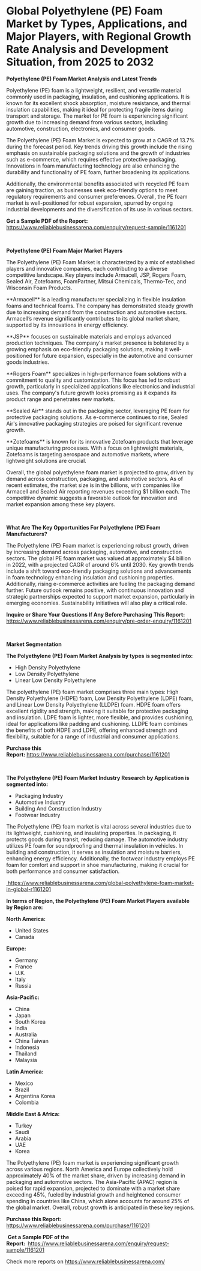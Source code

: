 <p><h1>Global Polyethylene (PE) Foam Market by Types, Applications, and Major Players, with Regional Growth Rate Analysis and Development Situation, from 2025 to 2032</h1></p><p><strong>Polyethylene (PE) Foam Market Analysis and Latest Trends</strong></p>
<p><p>Polyethylene (PE) foam is a lightweight, resilient, and versatile material commonly used in packaging, insulation, and cushioning applications. It is known for its excellent shock absorption, moisture resistance, and thermal insulation capabilities, making it ideal for protecting fragile items during transport and storage. The market for PE foam is experiencing significant growth due to increasing demand from various sectors, including automotive, construction, electronics, and consumer goods.</p><p>The Polyethylene (PE) Foam Market is expected to grow at a CAGR of 13.7% during the forecast period. Key trends driving this growth include the rising emphasis on sustainable packaging solutions and the growth of industries such as e-commerce, which requires effective protective packaging. Innovations in foam manufacturing technology are also enhancing the durability and functionality of PE foam, further broadening its applications.</p><p>Additionally, the environmental benefits associated with recycled PE foam are gaining traction, as businesses seek eco-friendly options to meet regulatory requirements and consumer preferences. Overall, the PE foam market is well-positioned for robust expansion, spurred by ongoing industrial developments and the diversification of its use in various sectors.</p></p>
<p><strong>Get a Sample PDF of the Report:&nbsp;</strong> <a href="https://www.reliablebusinessarena.com/enquiry/request-sample/1161201?utm_campaign=2039&utm_medium=2&utm_source=Github&utm_content=ia&utm_term=02042025&utm_id=polyethylene-pe-foam">https://www.reliablebusinessarena.com/enquiry/request-sample/1161201</a></p>
<p>&nbsp;</p>
<p><strong>Polyethylene (PE) Foam Major Market Players</strong></p>
<p><p>The Polyethylene (PE) Foam Market is characterized by a mix of established players and innovative companies, each contributing to a diverse competitive landscape. Key players include Armacell, JSP, Rogers Foam, Sealed Air, Zotefoams, FoamPartner, Mitsui Chemicals, Thermo-Tec, and Wisconsin Foam Products.</p><p>**Armacell** is a leading manufacturer specializing in flexible insulation foams and technical foams. The company has demonstrated steady growth due to increasing demand from the construction and automotive sectors. Armacell’s revenue significantly contributes to its global market share, supported by its innovations in energy efficiency.</p><p>**JSP** focuses on sustainable materials and employs advanced production techniques. The company's market presence is bolstered by a growing emphasis on eco-friendly packaging solutions, making it well-positioned for future expansion, especially in the automotive and consumer goods industries.</p><p>**Rogers Foam** specializes in high-performance foam solutions with a commitment to quality and customization. This focus has led to robust growth, particularly in specialized applications like electronics and industrial uses. The company's future growth looks promising as it expands its product range and penetrates new markets.</p><p>**Sealed Air** stands out in the packaging sector, leveraging PE foam for protective packaging solutions. As e-commerce continues to rise, Sealed Air's innovative packaging strategies are poised for significant revenue growth.</p><p>**Zotefoams** is known for its innovative Zotefoam products that leverage unique manufacturing processes. With a focus on lightweight materials, Zotefoams is targeting aerospace and automotive markets, where lightweight solutions are crucial.</p><p>Overall, the global polyethylene foam market is projected to grow, driven by demand across construction, packaging, and automotive sectors. As of recent estimates, the market size is in the billions, with companies like Armacell and Sealed Air reporting revenues exceeding $1 billion each. The competitive dynamic suggests a favorable outlook for innovation and market expansion among these key players.</p></p>
<p>&nbsp;</p>
<p><strong>What Are The Key Opportunities For Polyethylene (PE) Foam Manufacturers?</strong></p>
<p><p>The Polyethylene (PE) Foam market is experiencing robust growth, driven by increasing demand across packaging, automotive, and construction sectors. The global PE foam market was valued at approximately $4 billion in 2022, with a projected CAGR of around 6% until 2030. Key growth trends include a shift toward eco-friendly packaging solutions and advancements in foam technology enhancing insulation and cushioning properties. Additionally, rising e-commerce activities are fueling the packaging demand further. Future outlook remains positive, with continuous innovation and strategic partnerships expected to support market expansion, particularly in emerging economies. Sustainability initiatives will also play a critical role.</p></p>
<p><strong>Inquire or Share Your Questions If Any Before Purchasing This Report:</strong> <a href="https://www.reliablebusinessarena.com/enquiry/pre-order-enquiry/1161201?utm_campaign=2039&utm_medium=2&utm_source=Github&utm_content=ia&utm_term=02042025&utm_id=polyethylene-pe-foam">https://www.reliablebusinessarena.com/enquiry/pre-order-enquiry/1161201</a></p>
<p>&nbsp;</p>
<p><strong>Market Segmentation</strong></p>
<p><strong>The Polyethylene (PE) Foam Market Analysis by types is segmented into:</strong></p>
<p><ul><li>High Density Polyethylene</li><li>Low Density Polyethylene</li><li>Linear Low Density Polyethylene</li></ul></p>
<p><p>The polyethylene (PE) foam market comprises three main types: High Density Polyethylene (HDPE) foam, Low Density Polyethylene (LDPE) foam, and Linear Low Density Polyethylene (LLDPE) foam. HDPE foam offers excellent rigidity and strength, making it suitable for protective packaging and insulation. LDPE foam is lighter, more flexible, and provides cushioning, ideal for applications like padding and cushioning. LLDPE foam combines the benefits of both HDPE and LDPE, offering enhanced strength and flexibility, suitable for a range of industrial and consumer applications.</p></p>
<p><strong>Purchase this Report:&nbsp;</strong><a href="https://www.reliablebusinessarena.com/purchase/1161201?utm_campaign=2039&utm_medium=2&utm_source=Github&utm_content=ia&utm_term=02042025&utm_id=polyethylene-pe-foam">https://www.reliablebusinessarena.com/purchase/1161201</a></p>
<p>&nbsp;</p>
<p><strong>The Polyethylene (PE) Foam Market Industry Research by Application is segmented into:</strong></p>
<p><ul><li>Packaging Industry</li><li>Automotive Industry</li><li>Building And Construction Industry</li><li>Footwear Industry</li></ul></p>
<p><p>The Polyethylene (PE) foam market is vital across several industries due to its lightweight, cushioning, and insulating properties. In packaging, it protects goods during transit, reducing damage. The automotive industry utilizes PE foam for soundproofing and thermal insulation in vehicles. In building and construction, it serves as insulation and moisture barriers, enhancing energy efficiency. Additionally, the footwear industry employs PE foam for comfort and support in shoe manufacturing, making it crucial for both performance and consumer satisfaction.</p></p>
<p><a href="https://www.reliablebusinessarena.com/global-polyethylene-foam-market-in-global-r1161201?utm_campaign=2039&utm_medium=2&utm_source=Github&utm_content=ia&utm_term=02042025&utm_id=polyethylene-pe-foam">&nbsp;https://www.reliablebusinessarena.com/global-polyethylene-foam-market-in-global-r1161201</a></p>
<p><strong>In terms of Region, the Polyethylene (PE) Foam Market Players available by Region are:</strong></p>
<p>
    <p> <strong> North America: </strong>
        <ul>
            <li>United States</li>
            <li>Canada</li>
        </ul>
        </p> 
    <p> <strong> Europe: </strong>
        <ul>
            <li>Germany</li>
            <li>France</li>
            <li>U.K.</li>
            <li>Italy</li>
            <li>Russia</li>
        </ul>
        </p> 
    <p> <strong> Asia-Pacific: </strong>
        <ul>
            <li>China</li>
            <li>Japan</li>
            <li>South Korea</li>
            <li>India</li>
            <li>Australia</li>
            <li>China Taiwan</li>
            <li>Indonesia</li>
            <li>Thailand</li>
            <li>Malaysia</li>
        </ul>
        </p> 
    <p> <strong> Latin America: </strong>
        <ul>
            <li>Mexico</li>
            <li>Brazil</li>
            <li>Argentina Korea</li>
            <li>Colombia</li>
        </ul>
        </p> 
    <p> <strong> Middle East & Africa: </strong>
        <ul>
            <li>Turkey</li>
            <li>Saudi</li>
            <li>Arabia</li>
            <li>UAE</li>
            <li>Korea</li>
        </ul>
    </p>
    </p>
<p><p>The Polyethylene (PE) foam market is experiencing significant growth across various regions. North America and Europe collectively hold approximately 40% of the market share, driven by increasing demand in packaging and automotive sectors. The Asia-Pacific (APAC) region is poised for rapid expansion, projected to dominate with a market share exceeding 45%, fueled by industrial growth and heightened consumer spending in countries like China, which alone accounts for around 25% of the global market. Overall, robust growth is anticipated in these key regions.</p></p>
<p><strong>Purchase this Report: </strong><a href="https://www.reliablebusinessarena.com/purchase/1161201?utm_campaign=2039&utm_medium=2&utm_source=Github&utm_content=ia&utm_term=02042025&utm_id=polyethylene-pe-foam">https://www.reliablebusinessarena.com/purchase/1161201</a></p>
<p>&nbsp;<strong>Get a Sample PDF of the Report:&nbsp;&nbsp;</strong><a href="https://www.reliablebusinessarena.com/enquiry/request-sample/1161201?utm_campaign=2039&utm_medium=2&utm_source=Github&utm_content=ia&utm_term=02042025&utm_id=polyethylene-pe-foam">https://www.reliablebusinessarena.com/enquiry/request-sample/1161201</a></p>
<p><strong></strong></p>
<p>Check more reports on <a href="https://www.reliablebusinessarena.com/?utm_campaign=2039&utm_medium=2&utm_source=Github&utm_content=ia&utm_term=02042025&utm_id=polyethylene-pe-foam">https://www.reliablebusinessarena.com/</a></p>